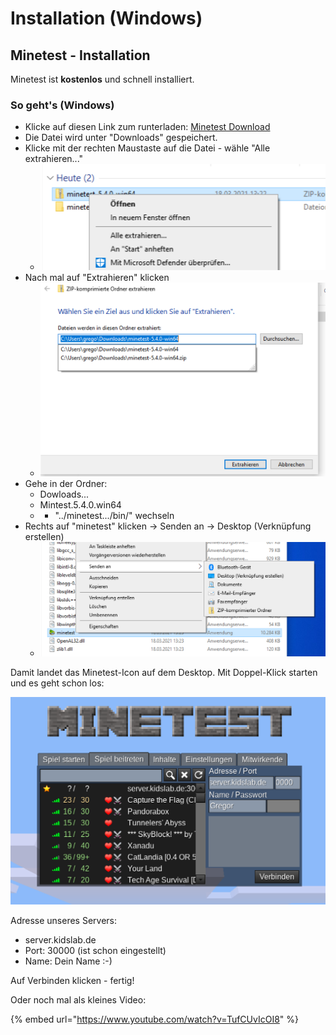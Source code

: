 # Installation \(Windows\)

## Minetest - Installation

Minetest ist **kostenlos** und schnell installiert.

### So geht's \(Windows\)

* Klicke auf diesen Link zum runterladen: [Minetest Download](https://github.com/minetest/minetest/releases/download/5.4.0/minetest-5.4.0-win64.zip)
* Die Datei wird unter "Downloads" gespeichert.
* Klicke mit der rechten Maustaste auf die Datei - wähle "Alle extrahieren..."
  * ![](../../.gitbook/assets/minetest-install-1.png)
* Nach mal auf "Extrahieren" klicken
  * ![](../../.gitbook/assets/minetest-install-2.png)
* Gehe in der Ordner:
  * Dowloads...
  * Mintest.5.4.0.win64
  * * "../minetest.../bin/" wechseln
* Rechts auf "minetest" klicken -&gt; Senden an -&gt; Desktop \(Verknüpfung erstellen\)
  * ![](../../.gitbook/assets/minetest-install-3.png)

Damit landet das Minetest-Icon auf dem Desktop. Mit Doppel-Klick starten und es geht schon los:

![](../../.gitbook/assets/minetest-install-4.png)

Adresse unseres Servers:

* server.kidslab.de
* Port: 30000 \(ist schon eingestellt\)
* Name: Dein Name :-\)

Auf Verbinden klicken - fertig!

Oder noch mal als kleines Video:

{% embed url="https://www.youtube.com/watch?v=TufCUvIcOI8" %}



